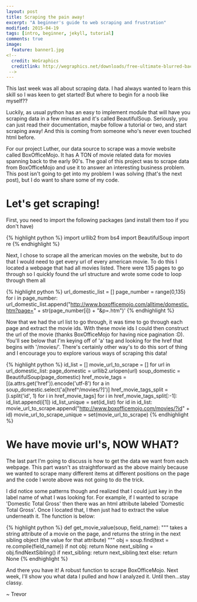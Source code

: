 ```yaml
---
layout: post
title: Scraping the pain away!
excerpt: "A beginner's guide to web scraping and frustration"
modified: 2015-04-19
tags: [intro, beginner, jekyll, tutorial]
comments: true
image:
  feature: banner1.jpg
<!-- 
  credit: WeGraphics
  creditlink: http://wegraphics.net/downloads/free-ultimate-blurred-background-pack/
 -->
---
```


This last week was all about scraping data.  I had always wanted to learn this skill so I was keen to get started!  But where to begin for a noob like myself??

Luckily, as usual python has an easy to implement module that will have you scraping data in a few minutes and it's called BeautifulSoup.  Seriously, you can just read their documentation, maybe follow a tutorial or two, and start scraping away!  And this is coming from someone who's never even touched html before.

For our project Luther, our data source to scrape was a movie website called
BoxOfficeMojo.  It has A TON of movie related data for movies spanning back to the early 90's.  The goal of this project was to scrape data from BoxOfficeMojo and use it to answer an interesting business problem.  This post isn't going to get into my problem I was solving (that's the next post), but I do want to share some of my code.

# Let's get scraping!

First, you need to import the following packages (and install them too if you don't have)

{% highlight python %}
import urllib2
from bs4 import BeautifulSoup
import re
{% endhighlight %}

Next, I chose to scrape all the american movies on the website, but to do that
I would need to get every url of every american movie.  To do this I located
a webpage that had all movies listed.  There were 135 pages to go through so I quickly found the url structure and wrote some code to loop through them all

{% highlight python %}
url_domestic_list = []
page_number = range(0,135)
for i in page_number:
    url_domestic_list.append("http://www.boxofficemojo.com/alltime/domestic.htm?page="
    + str(page_number[i]) + "&p=.htm")'
{% endhighlight %}

Now that we had the url list to go through, it was time to go through each page and extract the movie ids.  With these movie ids I could then construct the url of the movie (thanks BoxOfficeMojo for having nice pagination :D).  You'll see below that I'm keying off of 'a' tag and looking for the href that begins with '/movies/'.  There's certainly other way's to do this sort of thing and I encourage you to explore various ways of scraping this data!

{% highlight python %}
id_list = []
movie_url_to_scrape = []
for url in url_domestic_list:
    page_domestic = urllib2.urlopen(url)
    soup_domestic = BeautifulSoup(page_domestic)
    href_movie_tags = [(a.attrs.get('href')).encode('utf-8') for a in soup_domestic.select('a[href^/movies/?]')]
    href_movie_tags_split = [i.split('id', 1) for i in href_movie_tags]
    for i in href_movie_tags_split[:-1]:
        id_list.append(i[1])
    id_list_unique = set(id_list)
    for id in id_list:
        movie_url_to_scrape.append("http://www.boxofficemojo.com/movies/?id" + id)
    movie_url_to_scrape_unique = set(movie_url_to_scrape)
{% endhighlight %}

# We have movie url's, NOW WHAT?

The last part I'm going to discuss is how to get the data we want from each webpage. This part wasn't as straightforward as the above mainly because we wanted to scrape many different items at different positions on the page and the code I wrote above was not going to do the trick.

I did notice some patterns though and realized that I could just key in the label name of what I was looking for.  For example, if I wanted to scrape 'Domestic Total Gross' then there was an html attribute labeled 'Domestic Total Gross'.  Once I located that, I then just had to extract the value underneath it.  The function is below:

{% highlight python %}
def get_movie_value(soup, field_name):
    """
    takes a string attribute of a movie on the page, and
    returns the string in the next sibling object (the value for that attribute)
    """
    obj = soup.find(text = re.compile(field_name))
    if not obj:
        return None
    next_sibling = obj.findNextSibling()
    if next_sibling:
        return next_sibling.text
    else:
        return None
{% endhighlight %}

And there you have it!  A robust function to scrape BoxOfficeMojo.  Next week, I'll show you what data I pulled and how I analyzed it.  Until then...stay classy.

~ Trevor
